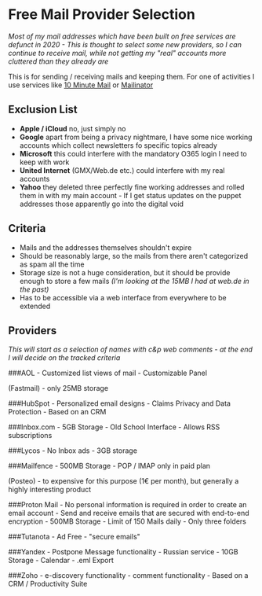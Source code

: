 # Free Mail Provider Selection

*Most of my mail addresses which have been built on free services are defunct in 2020 - This is thought to select some new providers, so I can continue to receive mail, while not getting my "real" accounts more cluttered than they already are*

This is for sending / receiving mails and keeping them. For one of activities I use services like [10 Minute Mail](https://10minemail.com/de/) or  [Mailinator](https://www.mailinator.com/v3/#/#inboxpane)

## Exclusion List

- **Apple / iCloud** no, just simply no
- **Google** apart from being a privacy nightmare,  I have some nice working accounts which collect newsletters fo specific topics already
-  **Microsoft** this could interfere with the mandatory O365  login I need to keep with work
-   **United Internet** (GMX/Web.de etc.) could interfere with my real accounts 
-   **Yahoo** they deleted three perfectly fine working addresses and rolled them in with my main account - If I get status updates on the puppet addresses those apparently go into the digital void

## Criteria

- Mails and the addresses themselves shouldn't expire
- Should be reasonably large, so the mails  from there aren't categorized as spam all the time 
- Storage size is not a huge consideration, but it should be provide enough to store a few mails *(I'm looking at the  15MB I had at web.de in the past)*
- Has to be accessible via a web interface from everywhere
            to be extended

## Providers
*This will start as a selection of names with c&p web comments - at the end I will decide on the tracked criteria*

###AOL
    - Customized list views of mail
    - Customizable Panel

(Fastmail)
    - only 25MB storage

###HubSpot
    - Personalized email designs
    - Claims Privacy and Data Protection
    - Based on an CRM

###Inbox.com
    - 5GB Storage
    - Old School Interface
    - Allows RSS subscriptions

###Lycos
    - No Inbox ads
    - 3GB storage

###Mailfence
    - 500MB Storage
    -  POP / IMAP only in paid plan

(Posteo)
    - to expensive for this purpose (1€ per month), but generally a highly interesting product

###Proton Mail
    - No personal information is required in order to create an email account
    - Send and receive emails that are secured with end-to-end encryption
    - 500MB Storage
    - Limit of 150 Mails daily
    - Only three folders

###Tutanota
    - Ad Free
    - "secure emails"
    
###Yandex
    - Postpone Message functionality
    - Russian service
    - 10GB Storage
    - Calendar
    - .eml Export

###Zoho
    - e-discovery functionality
    - comment functionality
    - Based on a CRM / Productivity Suite